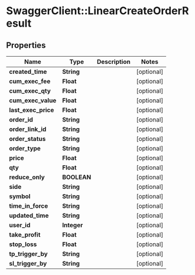 # SwaggerClient::LinearCreateOrderResult

## Properties
Name | Type | Description | Notes
------------ | ------------- | ------------- | -------------
**created_time** | **String** |  | [optional] 
**cum_exec_fee** | **Float** |  | [optional] 
**cum_exec_qty** | **Float** |  | [optional] 
**cum_exec_value** | **Float** |  | [optional] 
**last_exec_price** | **Float** |  | [optional] 
**order_id** | **String** |  | [optional] 
**order_link_id** | **String** |  | [optional] 
**order_status** | **String** |  | [optional] 
**order_type** | **String** |  | [optional] 
**price** | **Float** |  | [optional] 
**qty** | **Float** |  | [optional] 
**reduce_only** | **BOOLEAN** |  | [optional] 
**side** | **String** |  | [optional] 
**symbol** | **String** |  | [optional] 
**time_in_force** | **String** |  | [optional] 
**updated_time** | **String** |  | [optional] 
**user_id** | **Integer** |  | [optional] 
**take_profit** | **Float** |  | [optional] 
**stop_loss** | **Float** |  | [optional] 
**tp_trigger_by** | **String** |  | [optional] 
**sl_trigger_by** | **String** |  | [optional] 


